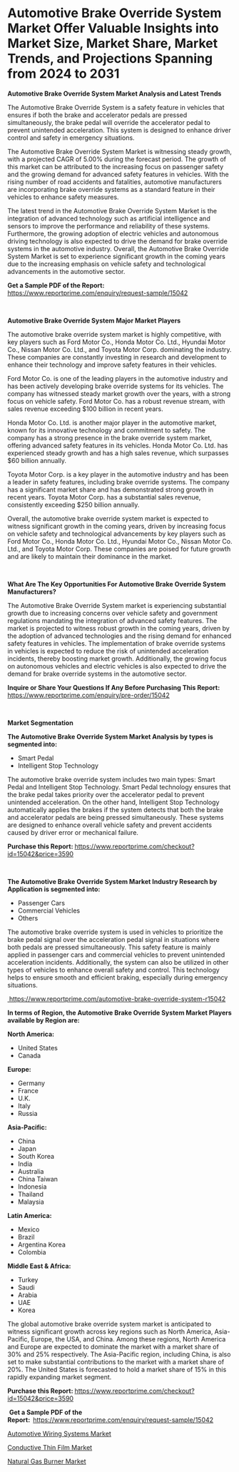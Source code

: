 <p><h1>Automotive Brake Override System Market Offer Valuable Insights into Market Size, Market Share, Market Trends, and Projections Spanning from 2024 to 2031</h1></p><p><strong>Automotive Brake Override System Market Analysis and Latest Trends</strong></p>
<p><p>The Automotive Brake Override System is a safety feature in vehicles that ensures if both the brake and accelerator pedals are pressed simultaneously, the brake pedal will override the accelerator pedal to prevent unintended acceleration. This system is designed to enhance driver control and safety in emergency situations.</p><p>The Automotive Brake Override System Market is witnessing steady growth, with a projected CAGR of 5.00% during the forecast period. The growth of this market can be attributed to the increasing focus on passenger safety and the growing demand for advanced safety features in vehicles. With the rising number of road accidents and fatalities, automotive manufacturers are incorporating brake override systems as a standard feature in their vehicles to enhance safety measures.</p><p>The latest trend in the Automotive Brake Override System Market is the integration of advanced technology such as artificial intelligence and sensors to improve the performance and reliability of these systems. Furthermore, the growing adoption of electric vehicles and autonomous driving technology is also expected to drive the demand for brake override systems in the automotive industry. Overall, the Automotive Brake Override System Market is set to experience significant growth in the coming years due to the increasing emphasis on vehicle safety and technological advancements in the automotive sector.</p></p>
<p><strong>Get a Sample PDF of the Report:&nbsp;</strong> <a href="https://www.reportprime.com/enquiry/request-sample/15042">https://www.reportprime.com/enquiry/request-sample/15042</a></p>
<p>&nbsp;</p>
<p><strong>Automotive Brake Override System Major Market Players</strong></p>
<p><p>The automotive brake override system market is highly competitive, with key players such as Ford Motor Co., Honda Motor Co. Ltd., Hyundai Motor Co., Nissan Motor Co. Ltd., and Toyota Motor Corp. dominating the industry. These companies are constantly investing in research and development to enhance their technology and improve safety features in their vehicles.</p><p>Ford Motor Co. is one of the leading players in the automotive industry and has been actively developing brake override systems for its vehicles. The company has witnessed steady market growth over the years, with a strong focus on vehicle safety. Ford Motor Co. has a robust revenue stream, with sales revenue exceeding $100 billion in recent years.</p><p>Honda Motor Co. Ltd. is another major player in the automotive market, known for its innovative technology and commitment to safety. The company has a strong presence in the brake override system market, offering advanced safety features in its vehicles. Honda Motor Co. Ltd. has experienced steady growth and has a high sales revenue, which surpasses $60 billion annually.</p><p>Toyota Motor Corp. is a key player in the automotive industry and has been a leader in safety features, including brake override systems. The company has a significant market share and has demonstrated strong growth in recent years. Toyota Motor Corp. has a substantial sales revenue, consistently exceeding $250 billion annually.</p><p>Overall, the automotive brake override system market is expected to witness significant growth in the coming years, driven by increasing focus on vehicle safety and technological advancements by key players such as Ford Motor Co., Honda Motor Co. Ltd., Hyundai Motor Co., Nissan Motor Co. Ltd., and Toyota Motor Corp. These companies are poised for future growth and are likely to maintain their dominance in the market.</p></p>
<p>&nbsp;</p>
<p><strong>What Are The Key Opportunities For Automotive Brake Override System Manufacturers?</strong></p>
<p><p>The Automotive Brake Override System market is experiencing substantial growth due to increasing concerns over vehicle safety and government regulations mandating the integration of advanced safety features. The market is projected to witness robust growth in the coming years, driven by the adoption of advanced technologies and the rising demand for enhanced safety features in vehicles. The implementation of brake override systems in vehicles is expected to reduce the risk of unintended acceleration incidents, thereby boosting market growth. Additionally, the growing focus on autonomous vehicles and electric vehicles is also expected to drive the demand for brake override systems in the automotive sector.</p></p>
<p><strong>Inquire or Share Your Questions If Any Before Purchasing This Report:</strong> <a href="https://www.reportprime.com/enquiry/pre-order/15042">https://www.reportprime.com/enquiry/pre-order/15042</a></p>
<p>&nbsp;</p>
<p><strong>Market Segmentation</strong></p>
<p><strong>The Automotive Brake Override System Market Analysis by types is segmented into:</strong></p>
<p><ul><li>Smart Pedal</li><li>Intelligent Stop Technology</li></ul></p>
<p><p>The automotive brake override system includes two main types: Smart Pedal and Intelligent Stop Technology. Smart Pedal technology ensures that the brake pedal takes priority over the accelerator pedal to prevent unintended acceleration. On the other hand, Intelligent Stop Technology automatically applies the brakes if the system detects that both the brake and accelerator pedals are being pressed simultaneously. These systems are designed to enhance overall vehicle safety and prevent accidents caused by driver error or mechanical failure.</p></p>
<p><strong>Purchase this Report:&nbsp;</strong><a href="https://www.reportprime.com/checkout?id=15042&price=3590">https://www.reportprime.com/checkout?id=15042&price=3590</a></p>
<p>&nbsp;</p>
<p><strong>The Automotive Brake Override System Market Industry Research by Application is segmented into:</strong></p>
<p><ul><li>Passenger Cars</li><li>Commercial Vehicles</li><li>Others</li></ul></p>
<p><p>The automotive brake override system is used in vehicles to prioritize the brake pedal signal over the acceleration pedal signal in situations where both pedals are pressed simultaneously. This safety feature is mainly applied in passenger cars and commercial vehicles to prevent unintended acceleration incidents. Additionally, the system can also be utilized in other types of vehicles to enhance overall safety and control. This technology helps to ensure smooth and efficient braking, especially during emergency situations.</p></p>
<p><a href="https://www.reportprime.com/automotive-brake-override-system-r15042">&nbsp;https://www.reportprime.com/automotive-brake-override-system-r15042</a></p>
<p><strong>In terms of Region, the Automotive Brake Override System Market Players available by Region are:</strong></p>
<p>
    <p> <strong> North America: </strong>
        <ul>
            <li>United States</li>
            <li>Canada</li>
        </ul>
        </p> 
    <p> <strong> Europe: </strong>
        <ul>
            <li>Germany</li>
            <li>France</li>
            <li>U.K.</li>
            <li>Italy</li>
            <li>Russia</li>
        </ul>
        </p> 
    <p> <strong> Asia-Pacific: </strong>
        <ul>
            <li>China</li>
            <li>Japan</li>
            <li>South Korea</li>
            <li>India</li>
            <li>Australia</li>
            <li>China Taiwan</li>
            <li>Indonesia</li>
            <li>Thailand</li>
            <li>Malaysia</li>
        </ul>
        </p> 
    <p> <strong> Latin America: </strong>
        <ul>
            <li>Mexico</li>
            <li>Brazil</li>
            <li>Argentina Korea</li>
            <li>Colombia</li>
        </ul>
        </p> 
    <p> <strong> Middle East & Africa: </strong>
        <ul>
            <li>Turkey</li>
            <li>Saudi</li>
            <li>Arabia</li>
            <li>UAE</li>
            <li>Korea</li>
        </ul>
    </p>
    </p>
<p><p>The global automotive brake override system market is anticipated to witness significant growth across key regions such as North America, Asia-Pacific, Europe, the USA, and China. Among these regions, North America and Europe are expected to dominate the market with a market share of 30% and 25% respectively. The Asia-Pacific region, including China, is also set to make substantial contributions to the market with a market share of 20%. The United States is forecasted to hold a market share of 15% in this rapidly expanding market segment.</p></p>
<p><strong>Purchase this Report: </strong><a href="https://www.reportprime.com/checkout?id=15042&price=3590">https://www.reportprime.com/checkout?id=15042&price=3590</a></p>
<p>&nbsp;<strong>Get a Sample PDF of the Report:&nbsp;&nbsp;</strong><a href="https://www.reportprime.com/enquiry/request-sample/15042">https://www.reportprime.com/enquiry/request-sample/15042</a></p>
<p><strong></strong></p>
<p><p><a href="https://www.linkedin.com/pulse/automotive-wiring-systems-market-provides-comprehensive-n39re?trackingId=KJnxIOU9SEY6EaL94PCtgA%3D%3D">Automotive Wiring Systems Market</a></p><p><a href="https://www.linkedin.com/pulse/conductive-thin-film-market-growth-trends-covid-19-impact-forecasts-hvioe?trackingId=Pi8UGLmga9rLTTW%2B9gWI5A%3D%3D">Conductive Thin Film Market</a></p><p><a href="https://www.linkedin.com/pulse/natural-gas-burner-market-analysis-size-global-industry-y3iie?trackingId=3985kZvKPgbTzANmmvOgbw%3D%3D">Natural Gas Burner Market</a></p></p>